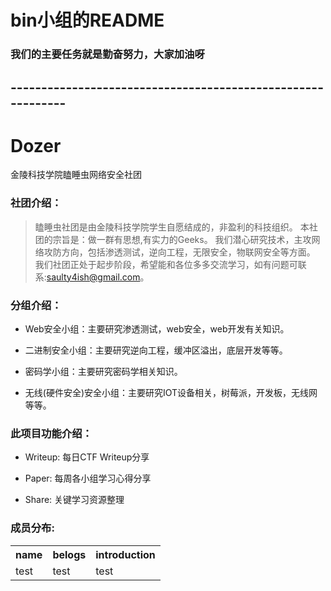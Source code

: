 # bin小组的README
  ### 我们的主要任务就是勤奋努力，大家加油呀
## ------------------------------------------------------------



# Dozer
金陵科技学院瞌睡虫网络安全社团

### 社团介绍：

> 瞌睡虫社团是由金陵科技学院学生自愿结成的，非盈利的科技组织。
> 本社团的宗旨是：做一群有思想,有实力的Geeks。
> 我们潜心研究技术，主攻网络攻防方向，包括渗透测试，逆向工程，无限安全，物联网安全等方面。
> 我们社团正处于起步阶段，希望能和各位多多交流学习，如有问题可联系:saulty4ish@gmail.com。

### 分组介绍：

* Web安全小组：主要研究渗透测试，web安全，web开发有关知识。

* 二进制安全小组：主要研究逆向工程，缓冲区溢出，底层开发等等。

* 密码学小组：主要研究密码学相关知识。

* 无线(硬件安全)安全小组：主要研究IOT设备相关，树莓派，开发板，无线网等等。

### 此项目功能介绍：

* Writeup: 每日CTF Writeup分享

* Paper:  每周各小组学习心得分享

* Share:  关键学习资源整理

### 成员分布:
<table>
<tr>
<th>name</th>
<th>belogs</th>
<th>introduction</th>
</tr>
<tr>
<td>test</td>
<td>test</td>
<td>test</td>
</tr>



</table>

